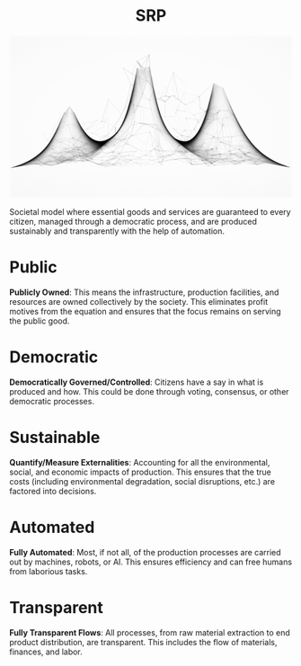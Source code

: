 <h1 align="center"> SRP </h1>

<p align="center" width="100%"><img src="./images/network_distribution.png" /></p>

Societal model where essential goods and services are guaranteed to every citizen, managed through a democratic process, and are produced sustainably and transparently with the help of automation.

# Public

**Publicly Owned**: This means the infrastructure, production facilities, and resources are owned collectively by the society. This eliminates profit motives from the equation and ensures that the focus remains on serving the public good.

# Democratic

**Democratically Governed/Controlled**: Citizens have a say in what is produced and how. This could be done through voting, consensus, or other democratic processes.

# Sustainable

**Quantify/Measure Externalities**: Accounting for all the environmental, social, and economic impacts of production. This ensures that the true costs (including environmental degradation, social disruptions, etc.) are factored into decisions.

# Automated

**Fully Automated**: Most, if not all, of the production processes are carried out by machines, robots, or AI. This ensures efficiency and can free humans from laborious tasks.

# Transparent

**Fully Transparent Flows**: All processes, from raw material extraction to end product distribution, are transparent. This includes the flow of materials, finances, and labor.
